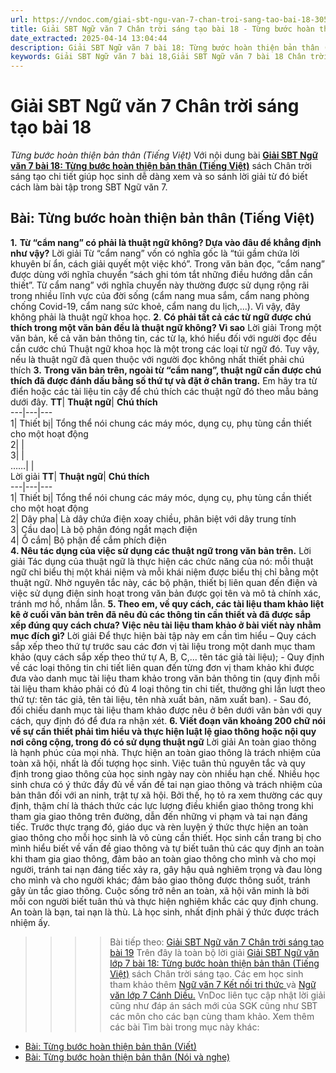 ```yaml
---
url: https://vndoc.com/giai-sbt-ngu-van-7-chan-troi-sang-tao-bai-18-305092
title: Giải SBT Ngữ văn 7 Chân trời sáng tạo bài 18 - Từng bước hoàn thiện bản thân (Tiếng Việt) - VnDoc.com
date_extracted: 2025-04-14 13:04:44
description: Giải SBT Ngữ văn 7 bài 18: Từng bước hoàn thiện bản thân (Tiếng Việt) sách Chân trời sáng tạo có đáp án chi tiết cho các bạn cùng tham khảo.
keywords: Giải SBT Ngữ văn 7 bài 18,Giải SBT Ngữ văn 7 bài 18 Chân trời sáng tạo,Giải sách bài tập Ngữ văn CTST lớp 7,Ngữ văn lớp 7 Chân trời sáng tạo,giải bài tập ngữ văn lớp 7,bài Từng bước hoàn thiện bản thân (Tiếng Việt),ôn tập ngữ văn 7,trắc nghiệm ngữ văn 7 CTST
---
```


# Giải SBT Ngữ văn 7 Chân trời sáng tạo bài 18
 _Từng bước hoàn thiện bản thân \(Tiếng Việt\)_
Với nội dung bài [**Giải SBT Ngữ văn 7 bài 18: Từng bước hoàn thiện bản thân \(Tiếng Việt\)**](<https://vndoc.com/giai-sbt-ngu-van-7-chan-troi-sang-tao-bai-18-305092>) sách Chân trời sáng tạo chi tiết giúp học sinh dễ dàng xem và so sánh lời giải từ đó biết cách làm bài tập trong SBT Ngữ văn 7.
## Bài: Từng bước hoàn thiện bản thân \(Tiếng Việt\)
**1.** **Từ “cẩm nang” có phải là thuật ngữ không? Dựa vào đâu để khẳng định như vậy?**
Lời giải
Từ “cẩm nang” vốn có nghĩa gốc là “túi gầm chứa lời khuyên bí ẩn, cách giải quyết một việc khó”. Trong văn bản đọc, “cẩm nang” được dùng với nghĩa chuyển “sách ghi tóm tắt những điều hướng dẫn cần thiết”. Từ cẩm nang” với nghĩa chuyển này thường được sử dụng rộng rãi trong nhiều lĩnh vực của đời sống \(cẩm nang mua sắm, cẩm nang phòng chống Covid-19, cẩm nang sức khoẻ, cẩm nang du lịch,...\). Vì vậy, đây không phải là thuật ngữ khoa học.
**2**. **Có phải tất cả các từ ngữ được chú thích trong một văn bản đều là thuật ngữ không? Vì sao**
Lời giải
Trong một văn bản, kể cả văn bản thông tin, các từ lạ, khó hiểu đối với người đọc đều cần cước chú Thuật ngữ khoa học là một trong các loại từ ngữ đó. Tuy vậy, nếu là thuật ngữ đã quen thuộc với người đọc không nhất thiết phải chú thích
**3.** **Trong văn bản trên, ngoài từ “cẩm nang”, thuật ngữ cần được chú thích đã được đánh dấu bằng số thứ tự và đặt ở chân trang.** Em hãy tra từ điển hoặc các tài liệu tin cậy để chú thích các thuật ngữ đó theo mẫu bảng dưới đây.
**TT**| **Thuật ngữ**| **Chú thích**  
---|---|---  
1| Thiết bị| Tổng thể nói chung các máy móc, dụng cụ, phụ tùng cần thiết cho một hoạt động  
2| |   
3| |   
……| |   
Lời giải
**TT**| **Thuật ngữ**| **Chú thích**  
---|---|---  
1| Thiết bị| Tổng thể nói chung các máy móc, dụng cụ, phụ tùng cần thiết cho một hoạt động  
2| Dây pha| Là dây chứa điện xoay chiều, phân biệt với dây trung tính  
3| Cầu dao| Là bộ phận đóng ngắt mạch điện  
4| Ổ cắm| Bộ phận để cắm phích điện  
**4\. Nêu tác dụng của việc sử dụng các thuật ngữ trong văn bản trên.**
Lời giải
Tác dụng của thuật ngữ là thực hiện các chức năng của nó: mỗi thuật ngữ chỉ biểu thị một khái niệm và mỗi khái niệm được biểu thị chỉ bằng một thuật ngữ. Nhờ nguyên tắc này, các bộ phận, thiết bị liên quan đến điện và việc sử dụng điện sinh hoạt trong văn bản được gọi tên và mô tả chính xác, tránh mơ hồ, nhầm lẫn.
**5\. Theo em, về quy cách, các tài liệu tham khảo liệt kê ở cuối văn bản trên đã nêu đủ các thông tin cần thiết và đã được sắp xếp đúng quy cách chưa? Việc nêu tài liệu tham khảo ở bài viết này nhằm mục đích gì?**
Lời giải
Để thực hiện bài tập này em cần tìm hiểu
– Quy cách sắp xếp theo thứ tự trước sau các đơn vị tài liệu trong một danh mục tham khảo \(quy cách sắp xếp theo thứ tự A, B, C,... tên tác giả tài liệu\);
\- Quy định về các loại thông tin chi tiết liên quan đến từng đơn vị tham khảo khi được đưa vào danh mục tài liệu tham khảo trong văn bản thông tin \(quy định mỗi tài liệu tham khảo phải có đủ 4 loại thông tin chi tiết, thưởng ghi lần lượt theo thứ tự: tên tác giả, tên tài liệu, tên nhà xuất bản, năm xuất ban\).
\- Sau đó, đối chiếu danh mục tài liệu tham khảo được nêu ở bên dưới văn bản với quy cách, quy định đó để đưa ra nhận xét.
**6\. Viết đoạn văn khoảng 200 chữ nói về sự cần thiết phải tìm hiểu và thực hiện luật lệ giao thông hoặc nội quy nơi công cộng, trong đó có sử dụng thuật ngữ**
Lời giải
An toàn giao thông là hạnh phúc của mọi nhà. Thực hiện an toàn giao thông là trách nhiệm của toàn xã hội, nhất là đối tượng học sinh. Việc tuân thủ nguyên tắc và quy định trong giao thông của học sinh ngày nay còn nhiều hạn chế. Nhiều học sinh chưa có ý thức đầy đủ về vấn đề tai nạn giao thông và trách nhiệm của bản thân đối với an ninh, trật tự xã hội. Bởi thế, họ tỏ ra xem thường các quy định, thậm chí là thách thức các lực lượng điều khiển giao thông trong khi tham gia giao thông trên đường, dẫn đến những vi phạm và tai nạn đáng tiếc. Trước thực trạng đó, giáo dục và rèn luyện ý thức thực hiện an toàn giao thông cho mỗi học sinh là vô cùng cần thiết. Học sinh cần trang bị cho mình hiểu biết về vấn đề giao thông và tự biết tuân thủ các quy định an toàn khi tham gia giao thông, đảm bảo an toàn giao thông cho mình và cho mọi người, tránh tai nạn đáng tiếc xảy ra, gây hậu quả nghiêm trọng và đau lòng cho mình và cho người khác; đảm bảo giao thông được thông suốt, tránh gây ùn tắc giao thông. Cuộc sống trở nên an toàn, xã hội văn minh là bởi mỗi con người biết tuân thủ và thực hiện nghiêm khắc các quy định chung. An toàn là bạn, tai nạn là thù. Là học sinh, nhất định phải ý thức được trách nhiệm ấy.
>>>> Bài tiếp theo: [Giải SBT Ngữ văn 7 Chân trời sáng tạo bài 19](<https://vndoc.com/giai-sbt-ngu-van-7-chan-troi-sang-tao-bai-19-305130>)
Trên đây là toàn bộ lời giải [Giải SBT Ngữ văn lớp 7 bài 18: Từng bước hoàn thiện bản thân \(Tiếng Việt\)](<https://vndoc.com/giai-sbt-ngu-van-7-chan-troi-sang-tao-bai-18-305092>) sách Chân trời sáng tạo. Các em học sinh tham khảo thêm [Ngữ văn 7 Kết nối tri thức ](<https://vndoc.com/ngu-van-7-kntt-tap2>)và [Ngữ văn lớp 7 Cánh Diều.](<https://vndoc.com/ngu-van-7-tap-1-cd>) VnDoc liên tục cập nhật lời giải cũng như đáp án sách mới của SGK cũng như SBT các môn cho các bạn cùng tham khảo.
Xem thêm các bài Tìm bài trong mục này khác:
  * [Bài: Từng bước hoàn thiện bản thân \(Viết\)](</giai-sbt-ngu-van-7-chan-troi-sang-tao-bai-19-305130>)
  * [Bài: Từng bước hoàn thiện bản thân \(Nói và nghe\)](</giai-sbt-ngu-van-7-chan-troi-sang-tao-bai-20-305132>)

